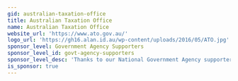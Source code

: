 ```yaml
---
gid: australian-taxation-office
title: Australian Taxation Office
name: Australian Taxation Office
website_url: 'https://www.ato.gov.au/'
logo_url: 'https://gh16.alan.id.au/wp-content/uploads/2016/05/ATO.jpg'
sponsor_level: Government Agency Supporters
sponsor_level_id: govt-agency-supporters
sponsor_level_desc: 'Thanks to our National Government Agency supporters:'
is_sponsor: true
---
```


